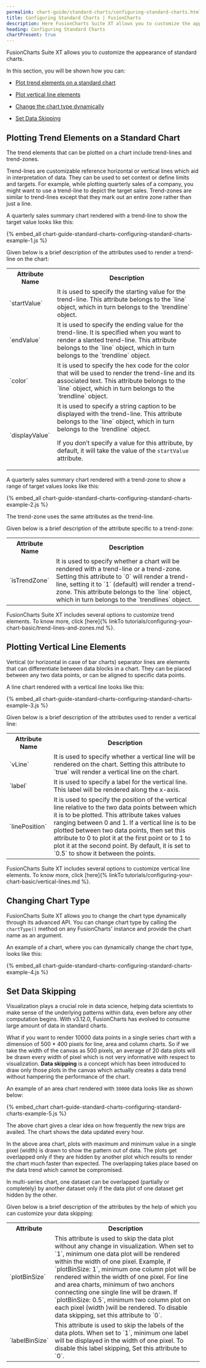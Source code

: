```yaml
---
permalink: chart-guide/standard-charts/configuring-standard-charts.html
title: Configuring Standard Charts | FusionCharts
description: Here FusionCharts Suite XT allows you to customize the appearence of standard charts where you can plot trend elements and vertical line elements
heading: Configuring Standard Charts
chartPresent: true
---
```


FusionCharts Suite XT allows you to customize the appearance of standard charts.

In this section, you will be shown how you can:

* <a href="/chart-guide/standard-charts/configuring-standard-charts#plotting-trend-elements-on-a-standard-chart" class="smoth-scroll">Plot trend elements on a standard chart</a>

* <a href="/chart-guide/standard-charts/configuring-standard-charts#plotting-vertical-line-elements" class="smoth-scroll">Plot vertical line elements</a>

* <a href="/chart-guide/standard-charts/configuring-standard-charts#changing-chart-type" class="smoth-scroll">Change the chart type dynamically</a>

* <a href="/chart-guide/standard-charts/configuring-standard-charts#set-data-skipping" class="smoth-scroll">Set Data Skipping</a>


## Plotting Trend Elements on a Standard Chart

The trend elements that can be plotted on a chart include trend-lines and trend-zones.

Trend-lines are customizable reference horizontal or vertical lines which aid in interpretation of data. They can be used to set context or define limits and targets. For example, while plotting quarterly sales of a company, you might want to use a trend-line to depict the target sales. Trend-zones are similar to trend-lines except that they mark out an entire zone rather than just a line.

A quarterly sales summary chart rendered with a trend-line to show the target value looks like this:

{% embed_all chart-guide-standard-charts-configuring-standard-charts-example-1.js %}

Given below is a brief description of the attributes used to render a trend-line on the chart:

<table>
  <tr>
    <th>Attribute Name</th>
    <th>Description</th>
  </tr>
  <tr>
    <td>`startValue`</td>
    <td>It is used to specify the starting value for the trend-line. This attribute belongs to the `line` object, which in turn belongs to the `trendline` object.</td>
  </tr>
  <tr>
    <td>`endValue`</td>
    <td>It is used to specify the ending value for the trend-line. It is specified when you want to render a slanted trend-line. This attribute belongs to the `line` object, which in turn belongs to the `trendline` object.</td>
  </tr>
  <tr>
    <td>`color`</td>
    <td>It is used to specify the hex code for the color that will be used to render the trend-line and its associated text. This attribute belongs to the `line` object, which in turn belongs to the `trendline` object.</td>
  </tr>
  <tr>
    <td>`displayValue`</td>
    <td>It is used to specify a string caption to be displayed with the trend-line. This attribute belongs to the `line` object, which in turn belongs to the `trendline` object.

If you don’t specify a value for this attribute, by default, it will take the value of the `startValue` attribute.</td>
  </tr>
</table>

A quarterly sales summary chart rendered with a trend-zone to show a range of target values looks like this:

{% embed_all chart-guide-standard-charts-configuring-standard-charts-example-2.js %}

The trend-zone uses the same attributes as the trend-line.

Given below is a brief description of the attribute specific to a trend-zone:

<table>
  <tr>
    <th>Attribute Name</th>
    <th>Description</th>
  </tr>
  <tr>
    <td>`isTrendZone`</td>
    <td>It is used to specify whether a chart will be rendered with a trend-line or a trend-zone. Setting this attribute to `0` will render a trend-line, setting it to `1` (default) will render a trend-zone. This attribute belongs to the `line` object, which in turn belongs to the `trendlines` object.</td>
  </tr>
</table>

FusionCharts Suite XT includes several options to customize trend elements. To know more, click [here]{% linkTo tutorials/configuring-your-chart-basic/trend-lines-and-zones.md %}.

## Plotting Vertical Line Elements

Vertical (or horizontal in case of bar charts) separator lines are elements that can differentiate between data blocks in a chart. They can be placed between any two data points, or can be aligned to specific data points.

A line chart rendered with a vertical line looks like this:

{% embed_all chart-guide-standard-charts-configuring-standard-charts-example-3.js %}

Given below is a brief description of the attributes used to render a vertical line:

<table>
  <tr>
    <th>Attribute Name</th>
    <th>Description</th>
  </tr>
  <tr>
    <td>`vLine`</td>
    <td>It is used to specify whether a vertical line will be rendered on the chart. Setting this attribute to `true` will render a vertical line on the chart.</td>
  </tr>
  <tr>
    <td>`label`</td>
    <td>It is used to specify a label for the vertical line. This label will be rendered along the x-axis.</td>
  </tr>
  <tr>
    <td>`linePosition`</td>
    <td>It is used to specify the position of the vertical line relative to the two data points between which it is to be plotted. This attribute takes values ranging between 0 and 1. If a vertical line is to be plotted between two data points, then set this attribute to 0 to plot it at the first point or to 1 to plot it at the second point. By default, it is set to `0.5` to show it between the points.</td>
  </tr>
</table>

FusionCharts Suite XT includes several options to customize vertical line elements. To know more, click [here]{% linkTo tutorials/configuring-your-chart-basic/vertical-lines.md %}.

## Changing Chart Type

FusionCharts Suite XT allows you to change the chart type dynamically through its advanced API. You can change chart type by calling the `chartType()` method on any FusionCharts' instance and provide the chart name as an argument.

An example of a chart, where you can dynamically change the chart type, looks like this:

{% embed_all chart-guide-standard-charts-configuring-standard-charts-example-4.js %}


## Set Data Skipping

Visualization plays a crucial role in data science, helping data scientists to make sense of the underlying patterns within data, even before any other computation begins. With v3.12.0, FusionCharts has evolved to consume large amount of data in standard charts.

What if you want to render 10000 data points in a single series chart with a dimension of 500 * 400 pixels for line, area and column charts. So if we take the width of the canvas as 500 pixels, an average of 20 data plots will be drawn every width of pixel which is not very informative with respect to visualization. __Data skipping__ is a concept which has been introduced to draw only those plots in the canvas which actually creates a data trend without hampering the performance of the chart.

An example of an area chart rendered with `30000` data looks like as shown below:

{% embed_chart chart-guide-standard-charts-configuring-standard-charts-example-5.js %}

The above chart gives a clear idea on how frequently the new trips are availed. The chart shows the data updated every hour.

In the above area chart, plots with maximum and minimum value in a single pixel (width) is drawn to show the pattern out of data. The plots get overlapped only if they are hidden by another plot which results to render the chart much faster than expected. The overlapping takes place based on the data trend which cannot be compromised. 

<p class="text-info">In multi-series chart, one dataset can be overlapped (partially or completely) by another dataset only if the data plot of one dataset get hidden by the other.</p>

Given below is a brief description of the attributes by the help of which you can customize your data skipping:

<table>
  <tr>
    <th>Attribute</th>
    <th>Description</th>
  </tr>
  <tr>
    <td>`plotBinSize`</td>
    <td>This attribute is used to skip the data plot without any change in visualization. When set to `1`, minimum one data plot will be rendered within the width of one pixel.
Example, if `plotBinSize: 1`, minimum one column plot will be rendered within the width of one pixel.
For line and area charts, minimum of two anchors connecting one single line will be drawn.
If `plotBinSize: 0.5`, minimum two column plot on each pixel (width )will be rendered.
To disable data skipping, set this attribute to `0`.</td>
  </tr>
  <tr>
    <td>`labelBinSize`</td>
    <td>This attribute is used to skip the labels of the data plots. When set to `1`, minimum one label will be displayed in the width of one pixel.
To disable this label skipping, Set this attribute to `0`.</td>
  </tr>
</table>